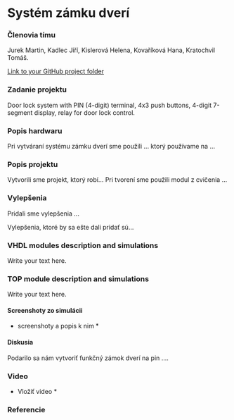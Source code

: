 # Systém zámku dverí

### Členovia tímu
Jurek Martin, Kadlec Jiří, Kislerová Helena, Kovaříková Hana, Kratochvil Tomáš.

[Link to your GitHub project folder](https://github.com/Krakenuz/Digital-electronics-1-Project)

### Zadanie projektu
Door lock system with PIN (4-digit) terminal, 4x3 push buttons, 4-digit 7-segment display, relay for door lock control.

### Popis hardwaru
Pri vytváraní systému zámku dverí sme použili ... ktorý používame na ...

### Popis projektu
Vytvorili sme projekt, ktorý robí...
Pri tvorení sme použili modul z cvičenia ...

### Vylepšenia
Pridali sme vylepšenia ...

Vylepšenia, ktoré by sa ešte dali pridať sú...

### VHDL modules description and simulations
Write your text here.

### TOP module description and simulations
Write your text here.

#### Screenshoty zo simulácii
* screenshoty a popis k nim *

#### Diskusia
Podarilo sa nám vytvoriť funkčný zámok dverí na pin ....

### Video
* Vložiť video *

### Referencie

